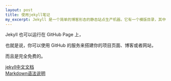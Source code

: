 ```yaml
---
layout: post
title: 使用jekyll笔记
my_excerpt: Jekyll 是一个简单的博客形态的静态站点生产机器。它有一个模版目录，其中包含原始文本格式的文档，通过 Markdown （或者 Textile） 以及 Liquid 转化成一个完整的可发布的静态网站，你可以发布在任何你喜爱的服务器上。
---
```


<p>
Jekyll 也可以运行在 GitHub Page 上，

也就是说，你可以使用 GitHub 的服务来搭建你的项目页面、博客或者网站，

而且是完全免费的。 
</p>
<a href="http://jekyll.bootcss.com/docs/home/">jekyll中文文档</a>
<br/>
<a href="http://www.appinn.com/markdown/index.html">Markdown语法说明</a>
